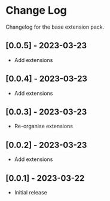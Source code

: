 # Change Log

Changelog for the base extension pack.

## [0.0.5] - 2023-03-23

- Add extensions

## [0.0.4] - 2023-03-23

- Add extensions

## [0.0.3] - 2023-03-23

- Re-organise extensions

## [0.0.2] - 2023-03-23

- Add extensions

## [0.0.1] - 2023-03-22

- Initial release
